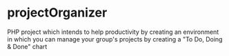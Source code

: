 projectOrganizer
================

PHP project which intends to help productivity by creating an environment in which you can manage your group's projects by creating a "To Do, Doing &amp; Done" chart

